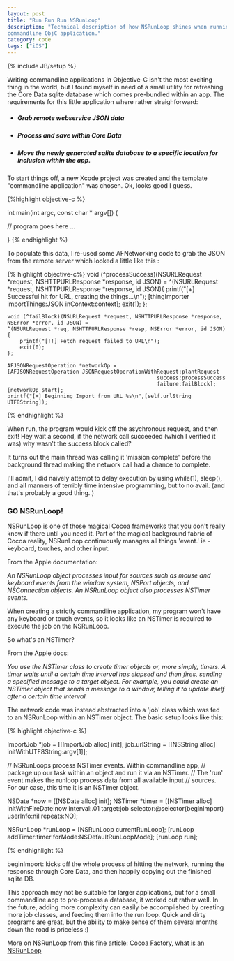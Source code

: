 ```yaml
---
layout: post
title: "Run Run Run NSRunLoop"
description: "Technical description of how NSRunLoop shines when running asynchronous operations within a
commandline ObjC application."
category: code
tags: ["iOS"]
---
```

{% include JB/setup %}

Writing commandline applications in Objective-C isn't the most exciting thing
in the world, but I found myself in need of a small utility for refreshing the Core
Data sqlite database which comes pre-bundled within an app. The requirements for this
little application where rather straighforward:

* ##### Grab remote webservice JSON data

* ##### Process and save within Core Data

* ##### Move the newly generated sqlite database to a specific location for inclusion within the app.

To start things off, a new Xcode project was created and the template
"commandline application" was chosen. Ok, looks good I guess.

{%highlight objective-c %}

int main(int argc, const char * argv[]) {

  // program goes here ...
  
  }
{% endhighlight %}

To populate this data, I re-used some AFNetworking code to grab the JSON from
the remote server which looked a little like this :

{% highlight objective-c%}
void (^processSuccess)(NSURLRequest *request, NSHTTPURLResponse *response, id JSON) =
    ^(NSURLRequest *request, NSHTTPURLResponse *response, id JSON){
        printf("[+] Successful hit for URL, creating the things...\n");
        [thingImporter importThings:JSON inContext:context];
        exit(1);
    };

    void (^failBlock)(NSURLRequest *request, NSHTTPURLResponse *response, NSError *error, id JSON) =
    ^(NSURLRequest *req, NSHTTPURLResponse *resp, NSError *error, id JSON) {
        printf("[!!] Fetch request failed to URL\n");
        exit(0);
    };

    AFJSONRequestOperation *networkOp = 
    [AFJSONRequestOperation JSONRequestOperationWithRequest:plantRequest
                                                    success:processSuccess
                                                    failure:failBlock];
    [networkOp start];
    printf("[+] Beginning Import from URL %s\n",[self.urlString UTF8String]);
{% endhighlight %}

When run, the program would kick off the asychronous request, and then exit!
Hey wait a second, if the network call succeeded (which I verified it was) why wasn't
the success block called? 

It turns out the main thread was calling it 'mission complete' before the
background thread making the network call had a chance to complete.

I'll admit, I did naively attempt to delay execution by using while(1),
sleep(), and all manners of terribly time intensive programming, but to no
avail. (and that's probably a good thing..)

### GO NSRunLoop!

NSRunLoop is one of those magical Cocoa frameworks that you don't really know
if there until you need it. Part of the magical background fabric of Cocoa
reality, NSRunLoop continuously manages all things 'event.' ie - keyboard,
touches, and other input. 

From the Apple documentation: 

*An NSRunLoop object processes input for sources such as mouse and keyboard events from the window system, NSPort objects, and NSConnection objects. An NSRunLoop object also processes NSTimer events.*

When creating a strictly commandline application, my program won't have any
keyboard or touch events, so it looks like an NSTimer is required to execute
the job on the NSRunLoop.

So what's an NSTimer?

From the Apple docs:

*You use the NSTimer class to create timer objects or, more simply, timers. A timer waits until a certain time interval has elapsed and then fires, sending a specified message to a target object. For example, you could create an NSTimer object that sends a message to a window, telling it to update itself after a certain time interval.*

The network code was instead abstracted into a 'job' class which was fed to an
NSRunLoop within an NSTimer object. The basic setup looks like this:

{% highlight objective-c %}

  ImportJob *job = [[ImportJob alloc] init];
  job.urlString = [[NSString alloc] initWithUTF8String:argv[1]];

  // NSRunLoops process NSTimer events. Within commandline app, 
  // package up our task within an object and run it via an NSTimer.
  // The 'run' event makes the runloop process data from all available input
  // sources. For our case, this time it is an NSTimer object.

  NSDate *now = [[NSDate alloc] init];
  NSTimer *timer = [[NSTimer alloc] initWithFireDate:now
                                            interval:.01
                                              target:job
                                            selector:@selector(beginImport)
                                            userInfo:nil
                                             repeats:NO];

  NSRunLoop *runLoop = [NSRunLoop currentRunLoop];
  [runLoop addTimer:timer forMode:NSDefaultRunLoopMode];
  [runLoop run];

{% endhighlight %}

beginImport: kicks off the whole process of hitting the network, running the
response through Core Data, and then happily copying out the finished sqlite DB. 

This approach may not be suitable for larger applications, but for a small
commandline app to pre-process a database, it worked out rather well. In the
future, adding more complexity can easily be accomplished by creating more job
classes, and feeding them into the run loop. Quick and dirty programs are
great, but the ability to make sense of them several months down the road is
priceless :)

More on NSRunLoop from this fine article:
[Cocoa Factory, what is an NSRunLoop](http://cocoafactory.com/blog/2012/09/06/whats-a-run-loop-anyway/)
